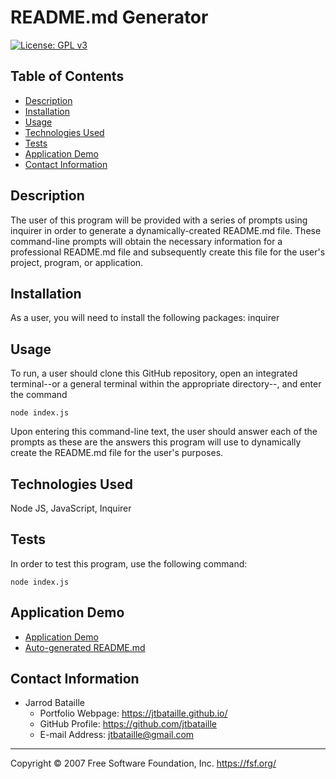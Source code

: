 # README.md Generator
[![License: GPL v3](https://img.shields.io/badge/License-GPLv3-blue.svg)](https://www.gnu.org/licenses/gpl-3.0)

## Table of Contents
* [Description](#description)
* [Installation](#installation)
* [Usage](#usage)
* [Technologies Used](#technologies-used)
* [Tests](#tests)
* [Application Demo](#application-demo)
* [Contact Information](#contact-information)

## Description
The user of this program will be provided with a series of prompts using inquirer in order to generate a dynamically-created README.md file. These command-line prompts will obtain the necessary information for a professional README.md file and subsequently create this file for the user's project, program, or application.

## Installation
As a user, you will need to install the following packages: inquirer

## Usage
To run, a user should clone this GitHub repository, open an integrated terminal--or a general terminal within the appropriate directory--, and enter the command

<code>node index.js</code>

Upon entering this command-line text, the user should answer each of the prompts as these are the answers this program will use to dynamically create the README.md file for the user's purposes.

## Technologies Used
Node JS, JavaScript, Inquirer

## Tests
In order to test this program, use the following command:

<code>node index.js</code>

## Application Demo
* [Application Demo](https://github.com/jtbataille/README-Generator/blob/master/Screen%20Recording/README.md%20Generator%20GIF.gif)
* [Auto-generated README.md](https://github.com/jtbataille/README-Generator/blob/master/README2.md)


## Contact Information
* Jarrod Bataille
  * Portfolio Webpage: https://jtbataille.github.io/
  * GitHub Profile: https://github.com/jtbataille
  * E-mail Address: jtbataille@gmail.com

- - -
Copyright © 2007 Free Software Foundation, Inc. <https://fsf.org/>
